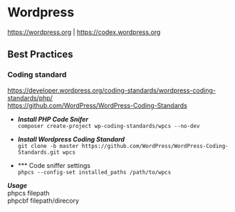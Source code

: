 # Wordpress
https://wordpress.org | https://codex.wordpress.org

## Best Practices

### Coding standard
https://developer.wordpress.org/coding-standards/wordpress-coding-standards/php/  
https://github.com/WordPress/WordPress-Coding-Standards

- ***Install PHP Code Snifer***  
```composer create-project wp-coding-standards/wpcs --no-dev```

- ***Install Wordpress Coding Standard***  
```git clone -b master https://github.com/WordPress/WordPress-Coding-Standards.git wpcs```

- *** Code sniffer settings  
```phpcs --config-set installed_paths /path/to/wpcs```

***Usage***  
phpcs filepath  
phpcbf filepath/direcory 
                           
                           

